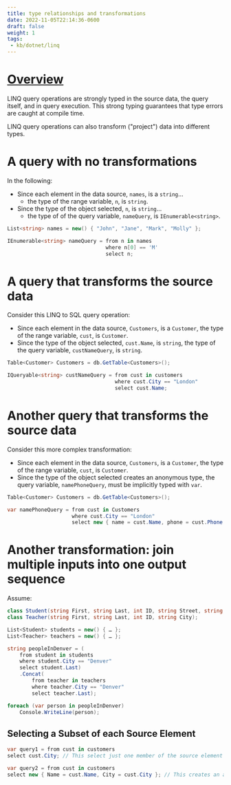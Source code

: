 ```yaml
---
title: type relationships and transformations
date: 2022-11-05T22:14:36-0600
draft: false
weight: 1
tags:
 - kb/dotnet/linq
---
```


# [Overview](https://learn.microsoft.com/en-us/dotnet/csharp/linq/get-started/type-relationships-in-linq-query-operations)
LINQ query operations are strongly typed in the source data, the query itself, and in query execution. This strong typing
guarantees that type errors are caught at compile time.

LINQ query operations can also transform ("project") data into different types.

# A query with no transformations
In the following:
- Since each element in the data source, `names`, is a `string`...
  - the type of the range variable, `n`, is `string`.
- Since the type of the object selected, `n`, is `string`...
  - the type of of the query variable, `nameQuery`, is `IEnumerable<string>`.

```cs
List<string> names = new() { "John", "Jane", "Mark", "Molly" };

IEnumerable<string> nameQuery = from n in names 
                                where n[0] == 'M'
                                select n; 
```

# A query that transforms the source data
Consider this LINQ to SQL query operation:
- Since each element in the data source, `Customers`, is a `Customer`, the type of the range variable, `cust`, is `Customer`.
- Since the type of the object selected, `cust.Name`, is `string`, the type of the query variable, `custNameQuery`, is `string`.

```cs
Table<Customer> Customers = db.GetTable<Customers>();

IQueryable<string> custNameQuery = from cust in customers
                                   where cust.City == "London"
                                   select cust.Name;
```

# Another query that transforms the source data
Consider this more complex transformation:
- Since each element in the data source, `Customers`, is a `Customer`, the type of the range variable, `cust`, is `Customer`.
- Since the type of the object selected creates an anonymous type, the query variable, `namePhoneQuery`, must be implicitly typed with `var`.

```cs
Table<Customer> Customers = db.GetTable<Customers>();

var namePhoneQuery = from cust in Customers
                     where cust.City == "London"
                     select new { name = cust.Name, phone = cust.Phone };
```

# Another transformation: join multiple inputs into one output sequence
Assume:

```cs
class Student(string First, string Last, int ID, string Street, string City, List<int> Scores);
class Teacher(string First, string Last, int ID, string City);

List<Student> students = new() { … };
List<Teacher> teachers = new() { … };

string peopleInDenver = (
    from student in students
    where student.City == "Denver"
    select student.Last)
    .Concat(
        from teacher in teachers
        where teacher.City == "Denver"
        select teacher.Last);

foreach (var person in peopleInDenver)
    Console.WriteLine(person);
```

## Selecting a Subset of each Source Element
```cs
var query1 = from cust in customers
select cust.City; // This select just one member of the source element

var query2 = from cust in customers
select new { Name = cust.Name, City = cust.City }; // This creates an anonymous type that holds two properties of the source element.
```
# 
